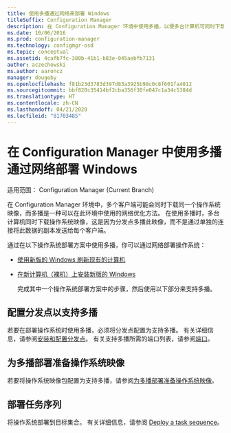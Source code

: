 ```yaml
---
title: 使用多播通过网络来部署 Windows
titleSuffix: Configuration Manager
description: 在 Configuration Manager 环境中使用多播，以便多台计算机可同时下载操作系统映像。
ms.date: 10/06/2016
ms.prod: configuration-manager
ms.technology: configmgr-osd
ms.topic: conceptual
ms.assetid: 4cafb7fc-380b-41b1-b83e-045aebfb7131
author: aczechowski
ms.author: aaroncz
manager: dougeby
ms.openlocfilehash: f81b23d3783d397d83a3925b98c0c8f601fa4012
ms.sourcegitcommit: bbf820c35414bf2cba356f30fe047c1a34c5384d
ms.translationtype: HT
ms.contentlocale: zh-CN
ms.lasthandoff: 04/21/2020
ms.locfileid: "81703485"
---
```

# <a name="use-multicast-to-deploy-windows-over-the-network-with-configuration-manager"></a>在 Configuration Manager 中使用多播通过网络部署 Windows

适用范围：  Configuration Manager (Current Branch)

在 Configuration Manager 环境中，多个客户端可能会同时下载同一个操作系统映像，而多播是一种可以在此环境中使用的网络优化方法。 在使用多播时，多台计算机同时下载操作系统映像，这是因为分发点多播此映像，而不是通过单独的连接将此数据的副本发送给每个客户端。  

 通过在以下操作系统部署方案中使用多播，你可以通过网络部署操作系统：  

- [使用新版的 Windows 刷新现有的计算机](refresh-an-existing-computer-with-a-new-version-of-windows.md)  

- [在新计算机（裸机）上安装新版的 Windows](install-new-windows-version-new-computer-bare-metal.md)  

  完成其中一个操作系统部署方案中的步骤，然后使用以下部分来支持多播。  

##  <a name="configure-a-distribution-point-to-support-multicast"></a><a name="BKMK_Configure"></a> 配置分发点以支持多播  
 若要在部署操作系统时使用多播，必须将分发点配置为支持多播。 有关详细信息，请参阅[安装和配置分发点](../../core/servers/deploy/configure/install-and-configure-distribution-points.md#bkmk_config-multicast)。 有关支持多播所需的端口列表，请参阅[端口](../../core/plan-design/hierarchy/ports.md#BKMK_PortsClient-DP2)。  

## <a name="prepare-an-operating-system-image-for-multicast-deployments"></a>为多播部署准备操作系统映像  
 若要将操作系统映像包配置为支持多播，请参阅[为多播部署准备操作系统映像](../get-started/manage-operating-system-images.md#BKMK_OSImageMulticast)。  

##  <a name="deploy-the-task-sequence"></a><a name="BKMK_Deploy"></a> 部署任务序列  
 将操作系统部署到目标集合。 有关详细信息，请参阅 [Deploy a task sequence](deploy-a-task-sequence.md)。  

